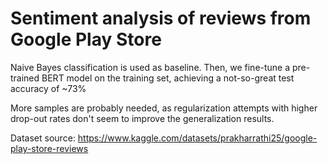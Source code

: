 # Sentiment analysis of reviews from Google Play Store

Naive Bayes classification is used as baseline. Then, we fine-tune a pre-trained BERT model on the training set, achieving a not-so-great test accuracy of ~73%

More samples are probably needed, as regularization attempts with higher drop-out rates don't seem to improve the generalization results.

Dataset source: https://www.kaggle.com/datasets/prakharrathi25/google-play-store-reviews
